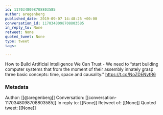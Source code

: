 ```yaml
---
id: 1170348098708803585
author: aregenberg
published_date: 2019-09-07 14:48:25 +00:00
conversation_id: 1170348098708803585
in_reply_to: None
retweet: None
quoted_tweet: None
type: tweet
tags:

---
```


How to Build Artificial Intelligence We Can Trust - We need to “start building computer systems that from the moment of their assembly innately grasp three basic concepts: time, space and causality.” https://t.co/NoZDENytR6

### Metadata

Author: [[@aregenberg]]
Conversation: [[conversation-1170348098708803585]]
In reply to: [[None]]
Retweet of: [[None]]
Quoted tweet: [[None]]
